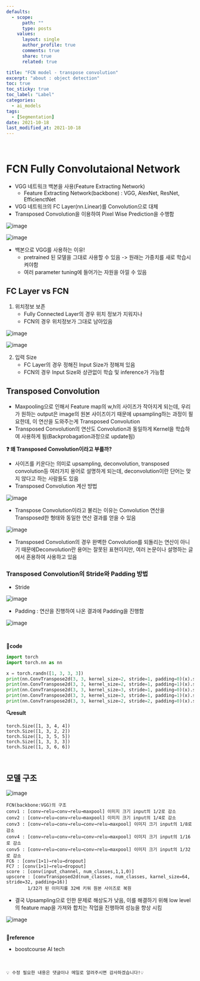 ```yaml
---
defaults:
  - scope:
      path: ""
      type: posts
    values:
      layout: single
      author_profile: true
      comments: true
      share: true
      related: true

title: "FCN model - transpose convolution"
excerpt: "about : object detection"
toc: true
toc_sticky: true
toc_label: "Label"
categories:
  - ai_models
tags:
  - [Segmentation]
date: 2021-10-18
last_modified_at: 2021-10-18
---
```


<br>

# FCN Fully Convolutaional Network

- VGG 네트워크 백본을 사용(Feature Extracting Network)
    - Feature Extracting Network(backbone) : VGG, AlexNet, ResNet, EfficienctNet
- VGG 네트워크의 FC Layer(nn.Linear)를 Convolution으로 대체
- Transposed Convolution을 이용하여 Pixel Wise Prediction을 수행함

    
![image](https://user-images.githubusercontent.com/77658029/137853384-f22e6bf6-0acb-4390-97b7-afae0f27d567.png)

![image](https://user-images.githubusercontent.com/77658029/137852646-bde45a44-4087-4e4a-8c34-e539d5c777f3.png)

- 백본으로 VGG를 사용하는 이유!
    - pretrained 된 모델을 그대로 사용할 수 있음 -> 원래는 가중치를 새로 학습시켜야함
    - 여러 parameter tuning에 들어가는 자원을 아낄 수 있음

## FC Layer vs FCN

1. 위치정보 보존
    - Fully Connected Layer의 경우 위치 정보가 지워지나
    - FCN의 경우 위치정보가 그대로 남아있음

![image](https://user-images.githubusercontent.com/77658029/137853729-7c46fdf4-69d5-4d3c-88ce-c09fef4a9064.png)

![image](https://user-images.githubusercontent.com/77658029/137853833-65abd9eb-2e13-448c-a567-c05daeb4f1cc.png)

2. 입력 Size
    - FC Layer의 경우 정해진 Input Size가 정해져 있음
    - FCN의 경우 Input Size와 상관없이 학습 및 inference가 가능함


## Transposed Convolution

- Maxpooling으로 인해서 Feature map의 w,h의 사이즈가 작아지게 되는데, 우리가 원하는 output은 image의 원본 사이즈이기 때문에 upsampling하는 과정이 필요한데, 이 연산을 도와주는게 Transposed Convolution
- Transposed Convolution의 연산도 Convolution과 동일하게 Kernel을 학습하여 사용하게 됨(Backprobagation과정으로 update됨)


**❓ 왜 Transposed Convolution이라고 부를까?**

- 사이즈를 키운다는 의미로 upsampling, deconvolution, transposed convolution등 여러가지 용어로 설명하게 되는데, deconvolution이란 단어는 맞지 않다고 하는 사람들도 있음
- Transposed Convolution 계산 방법

![image](https://user-images.githubusercontent.com/77658029/137856851-13318e66-2f0f-4c62-afc2-37d2db047022.png)

- Transpose Convolution이라고 불리는 이유는 Convolution 연산을 Transposed한 형태와 동일한 연산 결과를 얻을 수 있음

![image](https://user-images.githubusercontent.com/77658029/137856702-c580f9aa-e3fb-46fa-9a0c-6614025e429b.png)

- Transposed Convolution의 경우 완벽한 Convolution를 되돌리는 연산이 아니기 때문에Deconvolution란 용어는 잘못된 표현이지만, 여러 논문이나 설명하는 글에서 혼용하여 사용하고 있음

### Transposed Convolution의 Stride와 Padding 방법

- Stride 

![image](https://user-images.githubusercontent.com/77658029/139700939-d496e046-a133-4b2b-b6ab-5de7cd75a1f4.png)

- Padding : 연산을 진행하여 나온 결과에 Padding을 진행함

![image](https://user-images.githubusercontent.com/77658029/139701230-68335aa1-1f06-429f-8a08-ea3be7ea0e5e.png)

<br>

**📰code**
```python
import torch
import torch.nn as nn

x = torch.randn([1, 3, 3, 3])
print(nn.ConvTranspose2d(3, 3, kernel_size=2, stride=1, padding=0)(x).size())
print(nn.ConvTranspose2d(3, 3, kernel_size=2, stride=1, padding=1)(x).size())
print(nn.ConvTranspose2d(3, 3, kernel_size=3, stride=1, padding=0)(x).size())
print(nn.ConvTranspose2d(3, 3, kernel_size=3, stride=1, padding=1)(x).size())
print(nn.ConvTranspose2d(3, 3, kernel_size=2, stride=2, padding=0)(x).size())
```

**🔍result**
```
torch.Size([1, 3, 4, 4])
torch.Size([1, 3, 2, 2])
torch.Size([1, 3, 5, 5])
torch.Size([1, 3, 3, 3])
torch.Size([1, 3, 6, 6])
```

<br>

## 모델 구조 

![image](https://user-images.githubusercontent.com/77658029/139704895-2721d55e-ce46-4fa4-9129-4059c00d1605.png)

```
FCN(backbone:VGG)의 구조
conv1 : [conv→relu→conv→relu→maxpool] 이미지 크기 input의 1/2로 감소
conv2 : [conv→relu→conv→relu→maxpool] 이미지 크기 input의 1/4로 감소
conv3 : [conv→relu→conv→relu→conv→relu→maxpool] 이미지 크기 input의 1/8로 감소
conv4 : [conv→relu→conv→relu→conv→relu→maxpool] 이미지 크기 input의 1/16로 감소
conv5 : [conv→relu→conv→relu→conv→relu→maxpool] 이미지 크기 input의 1/32로 감소
FC6 : [conv(1×1)→relu→dropout]
FC7 : [conv(1×1)→relu→dropout]
score : [conv(input_channel, num_classes,1,1,0)]
upscore : [convTransposed2d(num_classes, num_classes, karnel_size=64, stride=32, padding=16)] 
        1/32가 된 이미지를 32배 키워 원본 사이즈로 복원
```
- 결국 Upsampling으로 인한 문제로 해상도가 낮음, 이를 해결하기 위해 low level의 feature map을 가져와 합치는 작업을 진행하여 성능을 향상 시킴

![image](https://user-images.githubusercontent.com/77658029/139705945-58cb7cdf-a4ef-4e01-85dd-8ee5d4b22d18.png)
<br><br>


**📌reference**
- boostcourse AI tech

<br>

```
💡 수정 필요한 내용은 댓글이나 메일로 알려주시면 감사하겠습니다!💡 
```

